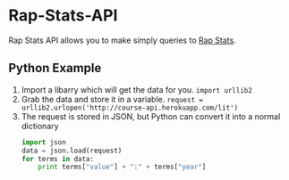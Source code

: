 Rap-Stats-API
=============

Rap Stats API allows you to make simply queries to [Rap Stats](http://www.rapgenius.com/rapstats).  

Python Example
--------------

1. Import a libarry which will get the data for you.
    `import urllib2`
2. Grab the data and store it in a variable.
	`request = urllib2.urlopen('http://course-api.herokuapp.com/lit')`
3.	The request is stored in JSON, but Python can convert it into a normal dictionary
	```python
	import json
    data = json.load(request) 
	for terms in data:
		print terms["value"] + ":" + terms["year"]
	```
